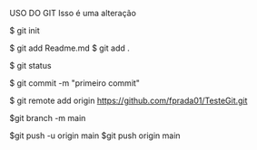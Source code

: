 USO DO GIT
Isso é uma alteração

$ git init

$ git add Readme.md
$ git add .

$ git status

$ git commit -m "primeiro commit"

$ git remote add origin https://github.com/fprada01/TesteGit.git

$git branch -m main

$git push -u origin main
$git push origin main